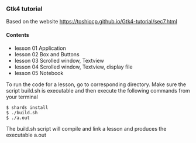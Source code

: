 ### Gtk4 tutorial

Based on the website https://toshiocp.github.io/Gtk4-tutorial/sec7.html


#### Contents
- lesson 01 Application
- lesson 02 Box and Buttons
- lesson 03 Scrolled window, Textview
- lesson 04 Scrolled window, Textview, display file
- lesson 05 Notebook

To run the code for a lesson, go to
corresponding directory. Make sure
the script build.sh is executable and then
execute the following commands from
your terminal

````
$ shards install
$ ./build.sh
$ ./a.out
````

The build.sh script will compile and link a lesson
and produces the executable a.out
